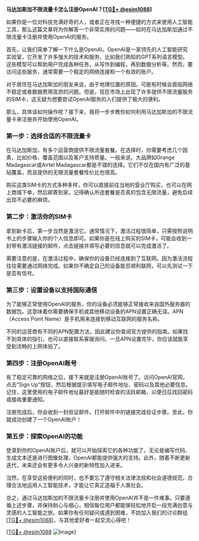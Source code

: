 **马达加斯加不限流量卡怎么注册OpenAI？[[TG💪+ @esim1088](https://t.me/s/esim1088)]**

如果你是一位对科技充满好奇的人，或者正在寻找一种便捷的方式来使用人工智能工具，那么这篇文章将为你解答一个非常实用的问题——如何在马达加斯加通过不限流量卡注册并使用OpenAI的服务。

首先，让我们简单了解一下什么是OpenAI。OpenAI是一家领先的人工智能研究实验室，它开发了许多强大的技术和服务，比如我们熟知的GPT系列语言模型。这些模型可以帮助用户完成各种任务，从写作到编程，再到数据分析等。然而，要访问这些服务，通常需要一个稳定的网络连接和一个有效的账户。

对于居住在马达加斯加的朋友来说，由于地理位置的原因，可能有时候会面临网络不稳定或者数据费用高昂的问题。但是，现在市场上出现了许多提供不限流量服务的SIM卡，这无疑为想要尝试OpenAI服务的人们提供了极大的便利。

那么，具体该如何操作呢？接下来，我将一步步教你如何利用马达加斯加的不限流量卡来注册并开始使用OpenAI。

### 第一步：选择合适的不限流量卡

在马达加斯加，有多个运营商提供不限流量套餐。在选择时，你需要考虑几个因素，比如价格、覆盖范围以及客户支持质量。一般来说，大品牌如Orange Madagascar或Airtel Madagascar都是不错的选择。它们不仅在国内有广泛的基站覆盖，而且提供的无限流量套餐性价比也很高。

购买这类SIM卡的方式多种多样，你可以直接前往当地的营业厅购买，也可以在网上商城下单，然后邮寄到家。记得确认所选套餐是否真的包含无限流量，避免后续出现不必要的麻烦。

### 第二步：激活你的SIM卡

拿到新卡后，第一步当然是激活它。通常情况下，激活过程很简单，只需按照说明书上的步骤输入你的个人信息即可。如果你是在线上购买的SIM卡，可能会收到一封带有激活链接的邮件，点击链接并填写必要的信息就可以完成激活了。

需要注意的是，在激活过程中，确保你的设备已经连接到了互联网。因为激活流程往往需要通过网络完成。如果你不确定自己的设备能否顺利联网，可以先测试一下是否有信号。

### 第三步：设置设备以支持国际通信

为了能够正常使用OpenAI的服务，你的设备必须能够正常接收来自国外服务器的数据包。这意味着你需要确保手机或其他移动设备的APN设置正确无误。APN（Access Point Name）是手机用来连接到移动互联网的服务名称。

不同的运营商有不同的APN配置方法，因此建议你查阅官方提供的指南。如果找不到具体的指引，也可以直接联系客服询问。一旦APN设置完毕，你应该就能享受到流畅的上网体验了。

### 第四步：注册OpenAI账号

有了稳定可靠的网络之后，接下来就是注册OpenAI账号了。访问OpenAI官网，点击“Sign Up”按钮，然后根据提示填写电子邮件地址、密码以及其他必要信息。记住，这里使用的电子邮件地址最好是能随时检查的活跃邮箱，以便日后找回密码或接收重要通知。

注册完成后，你会收到一封验证邮件。打开邮件中的链接完成验证步骤。至此，你就成功创建了一个OpenAI账户！

### 第五步：探索OpenAI的功能

登录到你的OpenAI账户后，就可以开始探索它的各种功能了。无论是编写代码、生成文本还是进行图像处理，OpenAI都能提供强大的支持。此外，随着不断更新迭代，未来还会有更多令人兴奋的新特性加入进来。

当然，在享受这些便利的同时，也不要忘了遵守相关法律法规和社会道德规范。合理合法地运用人工智能技术，才能让它真正造福于人类社会。

总之，通过马达加斯加的不限流量卡注册并使用OpenAI并不是一件难事。只要遵循上述步骤，并保持耐心与细心，相信每位用户都能够轻松地开启一段充满创意与灵感的人工智能之旅。如果你有任何疑问或遇到困难，不妨加入我们的讨论群组[[TG💪+ @esim1088](https://t.me/s/esim1088)]，与其他爱好者一起交流心得吧！

[[TG💪+ @esim1088](https://t.me/s/esim1088) ![Image](https://i.postimg.cc/4NQfJmqS/Snipaste-2025-05-13-00-14-12.png)]